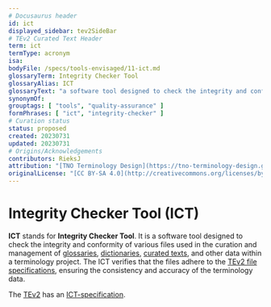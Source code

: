 ```yaml
---
# Docusaurus header
id: ict
displayed_sidebar: tev2SideBar
# TEv2 Curated Text Header
term: ict
termType: acronym
isa:
bodyFile: /specs/tools-envisaged/11-ict.md
glossaryTerm: Integrity Checker Tool
glossaryAlias: ICT
glossaryText: "a software tool designed to check the integrity and conformity of various files used in the curation and management of [glossaries](@), [dictionaries](@), [curated texts](@), and other data within a terminology project. The ICT verifies that the files adhere to the [TEv2 file specifications](/docs-spec-files), ensuring the consistency and accuracy of the terminology data."
synonymOf:
grouptags: [ "tools", "quality-assurance" ]
formPhrases: [ "ict", "integrity-checker" ]
# Curation status
status: proposed
created: 20230731
updated: 20230731
# Origins/Acknowledgements
contributors: RieksJ
attribution: "[TNO Terminology Design](https://tno-terminology-design.github.io/tev2-specifications/docs)"
originalLicense: "[CC BY-SA 4.0](http://creativecommons.org/licenses/by-sa/4.0/?ref=chooser-v1)"
---
```


# Integrity Checker Tool (ICT)

**ICT** stands for **Integrity Checker Tool**. It is a software tool designed to check the integrity and conformity of various files used in the curation and management of [glossaries](@), [dictionaries](@), [curated texts](@), and other data within a terminology project. The ICT verifies that the files adhere to the [TEv2 file specifications](/docs-spec-files), ensuring the consistency and accuracy of the terminology data.

The [TEv2](@) has an [ICT-specification](/docs/specs/tools-envisaged/ict).

